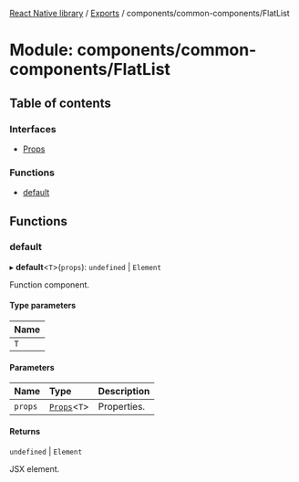 [React Native library](../index.md) / [Exports](../modules.md) / components/common-components/FlatList

# Module: components/common-components/FlatList

## Table of contents

### Interfaces

- [Props](../interfaces/components_common_components_FlatList.Props.md)

### Functions

- [default](components_common_components_FlatList.md#default)

## Functions

### default

▸ **default**\<`T`\>(`props`): `undefined` \| `Element`

Function component.

#### Type parameters

| Name |
| :------ |
| `T` |

#### Parameters

| Name | Type | Description |
| :------ | :------ | :------ |
| `props` | [`Props`](../interfaces/components_common_components_FlatList.Props.md)\<`T`\> | Properties. |

#### Returns

`undefined` \| `Element`

JSX element.

